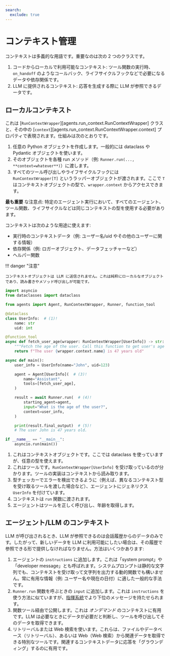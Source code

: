 ```yaml
---
search:
  exclude: true
---
```

# コンテキスト管理

コンテキストは多義的な用語です。重要なのは次の 2 つのクラスです。

1. コードからローカルで利用可能なコンテキスト: ツール関数の実行時、`on_handoff` のようなコールバック、ライフサイクルフックなどで必要になるデータや依存関係です。
2. LLM に提供されるコンテキスト: 応答を生成する際に LLM が参照できるデータです。

## ローカルコンテキスト

これは [`RunContextWrapper`][agents.run_context.RunContextWrapper] クラスと、その中の [`context`][agents.run_context.RunContextWrapper.context] プロパティで表現されます。仕組みは次のとおりです。

1. 任意の Python オブジェクトを作成します。一般的には dataclass や Pydantic オブジェクトを使います。
2. そのオブジェクトを各種 run メソッド（例: `Runner.run(..., **context=whatever**)`）に渡します。
3. すべてのツール呼び出しやライフサイクルフックには `RunContextWrapper[T]` というラッパーオブジェクトが渡されます。ここで `T` はコンテキストオブジェクトの型で、`wrapper.context` からアクセスできます。

**最も重要** な注意点: 特定のエージェント実行において、すべてのエージェント、ツール関数、ライフサイクルなどは同じコンテキストの型を使用する必要があります。

コンテキストは次のような用途に使えます:

-   実行時のコンテキストデータ（例: ユーザー名/uid やその他のユーザーに関する情報）
-   依存関係（例: ロガーオブジェクト、データフェッチャーなど）
-   ヘルパー関数

!!! danger "注意"

    コンテキストオブジェクトは LLM に送信されません。これは純粋にローカルなオブジェクトであり、読み書きやメソッド呼び出しが可能です。

```python
import asyncio
from dataclasses import dataclass

from agents import Agent, RunContextWrapper, Runner, function_tool

@dataclass
class UserInfo:  # (1)!
    name: str
    uid: int

@function_tool
async def fetch_user_age(wrapper: RunContextWrapper[UserInfo]) -> str:  # (2)!
    """Fetch the age of the user. Call this function to get user's age information."""
    return f"The user {wrapper.context.name} is 47 years old"

async def main():
    user_info = UserInfo(name="John", uid=123)

    agent = Agent[UserInfo](  # (3)!
        name="Assistant",
        tools=[fetch_user_age],
    )

    result = await Runner.run(  # (4)!
        starting_agent=agent,
        input="What is the age of the user?",
        context=user_info,
    )

    print(result.final_output)  # (5)!
    # The user John is 47 years old.

if __name__ == "__main__":
    asyncio.run(main())
```

1. これはコンテキストオブジェクトです。ここでは dataclass を使っていますが、任意の型を使えます。
2. これはツールです。`RunContextWrapper[UserInfo]` を受け取っているのが分かります。ツールの実装はコンテキストから読み取ります。
3. 型チェッカーでエラーを検出できるように（例えば、異なるコンテキスト型を受け取るツールを渡した場合など）、エージェントにジェネリクス `UserInfo` を付けています。
4. コンテキストは `run` 関数に渡されます。
5. エージェントはツールを正しく呼び出し、年齢を取得します。

## エージェント/LLM のコンテキスト

LLM が呼び出されるとき、LLM が参照できるのは会話履歴からのデータのみです。したがって、新しいデータを LLM に利用可能にしたい場合は、その履歴で参照できる形で提供しなければなりません。方法はいくつかあります:

1. エージェントの `instructions` に追加します。これは「system prompt」や「developer message」とも呼ばれます。システムプロンプトは静的な文字列でも、コンテキストを受け取って文字列を出力する動的関数でも構いません。常に有用な情報（例: ユーザー名や現在の日付）に適した一般的な手法です。
2. `Runner.run` 関数を呼ぶときの `input` に追加します。これは `instructions` を使う方法に似ていますが、[指揮系統](https://cdn.openai.com/spec/model-spec-2024-05-08.html#follow-the-chain-of-command)でより下位のメッセージを持たせられます。
3. 関数ツール経由で公開します。これは _オンデマンド_ のコンテキストに有用です。LLM は必要なときにデータが必要だと判断し、ツールを呼び出してそのデータを取得できます。
4. リトリーバルまたは Web 検索を使います。これらは、ファイルやデータベース（リトリーバル）、あるいは Web（Web 検索）から関連データを取得できる特別なツールです。関連するコンテキストデータに応答を「グラウンディング」するのに有用です。